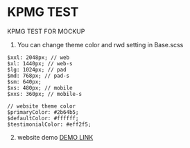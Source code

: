 # KPMG TEST
KPMG TEST FOR MOCKUP

1. You can change theme color and rwd setting in Base.scss
```
$xxl: 2048px; // web
$xl: 1440px; // web-s
$lg: 1024px; // pad
$md: 768px; // pad-s
$sm: 640px;
$xs: 480px; // mobile
$xxs: 360px; // mobile-s

// website theme color
$primaryColor: #2b64b5;
$defaultColor: #ffffff;
$testimonialColor: #eff2f5;

```

2. website demo
[DEMO LINK](https://brain00021.github.io/kpmgtest/)
